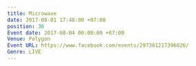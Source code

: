 ```yaml
---
title: Microwave
date: 2017-08-01 17:48:00 +07:00
position: 36
Event date: 2017-08-04 00:00:00 +07:00
Venue: Polygon
Event URL: https://www.facebook.com/events/297381217396826/
Genre: LIVE
---
```


